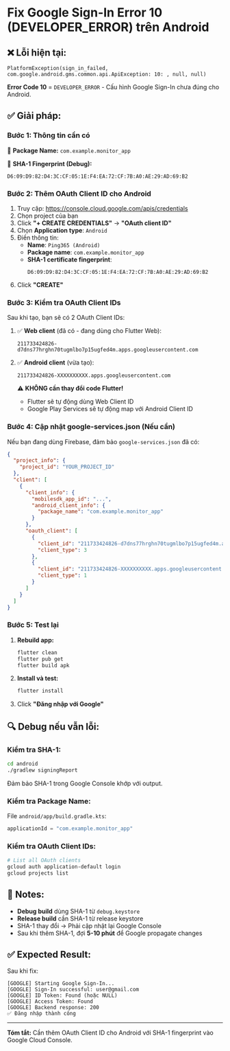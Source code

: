 # Fix Google Sign-In Error 10 (DEVELOPER_ERROR) trên Android

## ❌ Lỗi hiện tại:
```
PlatformException(sign_in_failed, 
com.google.android.gms.common.api.ApiException: 10: , null, null)
```

**Error Code 10** = `DEVELOPER_ERROR` - Cấu hình Google Sign-In chưa đúng cho Android.

## ✅ Giải pháp:

### **Bước 1: Thông tin cần có**

📱 **Package Name:** `com.example.monitor_app`

🔑 **SHA-1 Fingerprint (Debug):** 
```
D6:09:D9:82:D4:3C:CF:05:1E:F4:EA:72:CF:7B:A0:AE:29:AD:69:B2
```

### **Bước 2: Thêm OAuth Client ID cho Android**

1. Truy cập: https://console.cloud.google.com/apis/credentials
2. Chọn project của bạn
3. Click **"+ CREATE CREDENTIALS"** → **"OAuth client ID"**
4. Chọn **Application type**: `Android`
5. Điền thông tin:
   - **Name**: `Ping365 (Android)`
   - **Package name**: `com.example.monitor_app`
   - **SHA-1 certificate fingerprint**: 
     ```
     D6:09:D9:82:D4:3C:CF:05:1E:F4:EA:72:CF:7B:A0:AE:29:AD:69:B2
     ```
6. Click **"CREATE"**

### **Bước 3: Kiểm tra OAuth Client IDs**

Sau khi tạo, bạn sẽ có 2 OAuth Client IDs:

1. ✅ **Web client** (đã có - đang dùng cho Flutter Web):
   ```
   211733424826-d7dns77hrghn70tugmlbo7p15ugfed4m.apps.googleusercontent.com
   ```

2. ✅ **Android client** (vừa tạo):
   ```
   211733424826-XXXXXXXXXX.apps.googleusercontent.com
   ```
   ⚠️ **KHÔNG cần thay đổi code Flutter!** 
   - Flutter sẽ tự động dùng Web Client ID
   - Google Play Services sẽ tự động map với Android Client ID

### **Bước 4: Cập nhật google-services.json (Nếu cần)**

Nếu bạn đang dùng Firebase, đảm bảo `google-services.json` đã có:

```json
{
  "project_info": {
    "project_id": "YOUR_PROJECT_ID"
  },
  "client": [
    {
      "client_info": {
        "mobilesdk_app_id": "...",
        "android_client_info": {
          "package_name": "com.example.monitor_app"
        }
      },
      "oauth_client": [
        {
          "client_id": "211733424826-d7dns77hrghn70tugmlbo7p15ugfed4m.apps.googleusercontent.com",
          "client_type": 3
        },
        {
          "client_id": "211733424826-XXXXXXXXXX.apps.googleusercontent.com",
          "client_type": 1
        }
      ]
    }
  ]
}
```

### **Bước 5: Test lại**

1. **Rebuild app:**
   ```bash
   flutter clean
   flutter pub get
   flutter build apk
   ```

2. **Install và test:**
   ```bash
   flutter install
   ```

3. Click **"Đăng nhập với Google"**

## 🔍 Debug nếu vẫn lỗi:

### **Kiểm tra SHA-1:**
```bash
cd android
./gradlew signingReport
```

Đảm bảo SHA-1 trong Google Console khớp với output.

### **Kiểm tra Package Name:**
File `android/app/build.gradle.kts`:
```kotlin
applicationId = "com.example.monitor_app"
```

### **Kiểm tra OAuth Client IDs:**
```bash
# List all OAuth clients
gcloud auth application-default login
gcloud projects list
```

## 📝 Notes:

- **Debug build** dùng SHA-1 từ `debug.keystore`
- **Release build** cần SHA-1 từ release keystore
- SHA-1 thay đổi → Phải cập nhật lại Google Console
- Sau khi thêm SHA-1, đợi **5-10 phút** để Google propagate changes

## ✅ Expected Result:

Sau khi fix:
```
[GOOGLE] Starting Google Sign-In...
[GOOGLE] Sign-In successful: user@gmail.com
[GOOGLE] ID Token: Found (hoặc NULL)
[GOOGLE] Access Token: Found
[GOOGLE] Backend response: 200
✅ Đăng nhập thành công
```

---

**Tóm tắt:** Cần thêm OAuth Client ID cho Android với SHA-1 fingerprint vào Google Cloud Console.
